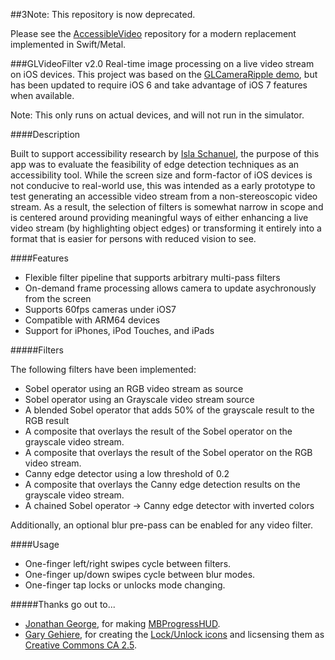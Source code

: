 ##3Note: This repository is now deprecated. 

Please see the [AccessibleVideo](https://github.com/dghost/AccessibleVideo) repository for a modern replacement implemented in Swift/Metal.

###GLVideoFilter v2.0 
Real-time image processing on a live video stream on iOS devices. This project was based on the [GLCameraRipple demo](http://developer.apple.com/library/ios/#samplecode/GLCameraRipple/Introduction/Intro.html), but has been updated to require iOS 6 and take advantage of iOS 7 features when available.

Note: This only runs on actual devices, and will not run in the simulator.

####Description

Built to support accessibility research by [Isla Schanuel](http://www.islaes.com), the purpose of this app was to evaluate the feasibility of edge detection techniques as an accessibility tool. While the screen size and form-factor of iOS devices is not conducive to real-world use, this was intended as a early prototype to test generating an accessible video stream from a non-stereoscopic video stream. As a result, the selection of filters is somewhat narrow in scope and is centered around providing meaningful ways of either enhancing a live video stream (by highlighting object edges) or transforming it entirely into a format that is easier for persons with reduced vision to see. 

####Features

- Flexible filter pipeline that supports arbitrary multi-pass filters
- On-demand frame processing allows camera to update asychronously from the screen
- Supports 60fps cameras under iOS7
- Compatible with ARM64 devices
- Support for iPhones, iPod Touches, and iPads

#####Filters

The following filters have been implemented:

- Sobel operator using an RGB video stream as source
- Sobel operator using an Grayscale video stream source
- A blended Sobel operator that adds 50% of the grayscale result to the RGB result
- A composite that overlays the result of the Sobel operator on the grayscale video stream.
- A composite that overlays the result of the Sobel operator on the RGB video stream.
- Canny edge detector using a low threshold of 0.2
- A composite that overlays the Canny edge detection results on the grayscale video stream.
- A chained Sobel operator -> Canny edge detector with inverted colors

Additionally, an optional blur pre-pass can be enabled for any video filter.

####Usage
- One-finger left/right swipes cycle between filters.
- One-finger up/down swipes cycle between blur modes.
- One-finger tap locks or unlocks mode changing.

#####Thanks go out to...
- [Jonathan George](http://jdg.net), for making [MBProgressHUD](https://github.com/jdg/MBProgressHUD).
- [Gary Gehiere](http://blog.iamgary.com/helloworld/), for creating the [Lock/Unlock icons](http://www.pixelpressicons.com/?p=108) and licsensing them as [Creative Commons CA 2.5](http://creativecommons.org/licenses/by/2.5/ca/).